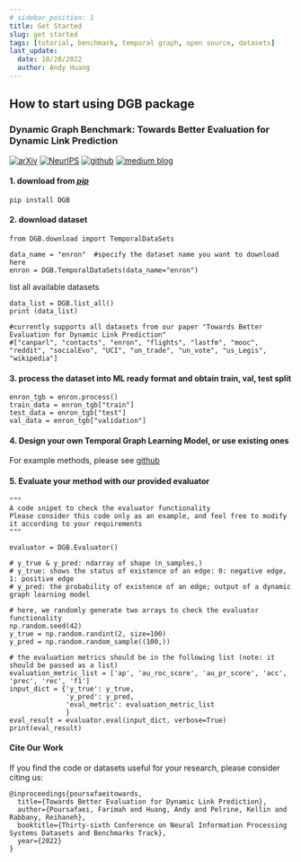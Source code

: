 ```yaml
---
# sidebar_position: 1
title: Get Started
slug: get started 
tags: [tutorial, benchmark, temporal graph, open source, datasets]
last_update:
  date: 10/28/2022
  author: Andy Huang
---
```


## How to start using DGB package

### Dynamic Graph Benchmark: Towards Better Evaluation for Dynamic Link Prediction

[![arXiv](https://img.shields.io/badge/arXiv-2205.12454-b31b1b.svg)](https://arxiv.org/pdf/2207.10128.pdf)
[![NeurIPS](https://img.shields.io/badge/NeurIPS-OpenReview-red)](https://openreview.net/forum?id=1GVpwr2Tfdg)
[![github](https://img.shields.io/badge/Github-link-lightgrey)](https://github.com/fpour/dgb)
[![medium blog](https://img.shields.io/badge/Medium-Blog-brightgreen)](https://medium.com/@shenyanghuang1996/towards-better-link-prediction-in-dynamic-graphs-cdb8bb1e24e9)

#### 1. download from [*pip*](https://pypi.org/project/dgb/)
```
pip install DGB
```

#### 2. download dataset
```
from DGB.download import TemporalDataSets

data_name = "enron"  #specify the dataset name you want to download here
enron = DGB.TemporalDataSets(data_name="enron")
```

list all available datasets
```
data_list = DGB.list_all()
print (data_list) 

#currently supports all datasets from our paper "Towards Better Evaluation for Dynamic Link Prediction"
#["canparl", "contacts", "enron", "flights", "lastfm", "mooc", "reddit", "socialEvo", "UCI", "un_trade", "un_vote", "us_Legis", "wikipedia"]
```


#### 3. process the dataset into ML ready format and obtain train, val, test split
```
enron_tgb = enron.process()
train_data = enron_tgb["train"]   
test_data = enron_tgb["test"]
val_data = enron_tgb["validation"]
```

#### 4. Design your own Temporal Graph Learning Model, or use existing ones

For example methods, please see [github](https://github.com/fpour/DGB)

#### 5. Evaluate your method with our provided evaluator

```
"""
A code snipet to check the evaluator functionality
Please consider this code only as an example, and feel free to modify it according to your requirements
"""

evaluator = DGB.Evaluator()

# y_true & y_pred: ndarray of shape (n_samples,)
# y_true: shows the status of existence of an edge: 0: negative edge, 1: positive edge
# y_pred: the probability of existence of an edge; output of a dynamic graph learning model

# here, we randomly generate two arrays to check the evaluator functionality
np.random.seed(42)
y_true = np.random.randint(2, size=100)
y_pred = np.random.random_sample((100,))

# the evaluation metrics should be in the following list (note: it should be passed as a list)
evaluation_metric_list = ['ap', 'au_roc_score', 'au_pr_score', 'acc', 'prec', 'rec', 'f1']
input_dict = {'y_true': y_true,
              'y_pred': y_pred,
              'eval_metric': evaluation_metric_list
              }
eval_result = evaluator.eval(input_dict, verbose=True)
print(eval_result)
```

#### Cite Our Work 

If you find the code or datasets useful for your research, please consider citing us:
```text
@inproceedings{poursafaeitowards,
  title={Towards Better Evaluation for Dynamic Link Prediction},
  author={Poursafaei, Farimah and Huang, Andy and Pelrine, Kellin and Rabbany, Reihaneh},
  booktitle={Thirty-sixth Conference on Neural Information Processing Systems Datasets and Benchmarks Track},
  year={2022}
}
```



